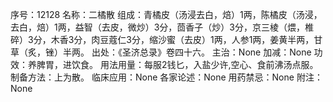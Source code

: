 序号：12128
名称：二橘散
组成：青橘皮（汤浸去白，焙）1两，陈橘皮（汤浸，去白，焙）1两，益智（去皮，微炒）3分，茴香子（炒）3分，京三棱（煨，椎碎）3分，木香3分，肉豆蔻仁3分，缩沙蜜（去皮）1两，人参1两，姜黄半两，甘草（炙，锉）半两。
出处：《圣济总录》卷四十六。
主治：None
加减：None
功效：养脾胃，进饮食。
用法用量：每服2钱匕，入盐少许,空心、食前沸汤点服。
制备方法：上为散。
临床应用：None
各家论述：None
用药禁忌：None
附注：None
